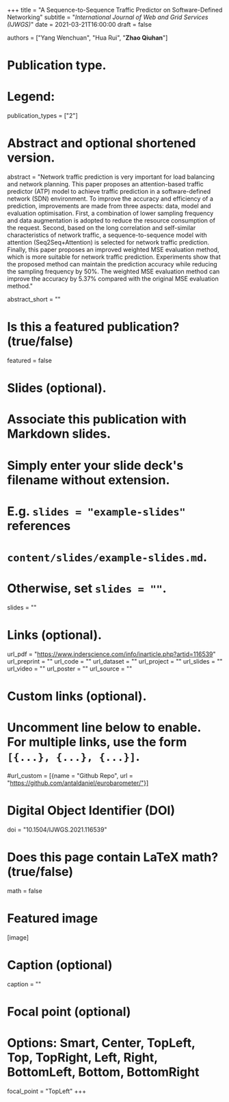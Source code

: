 +++
title = "A Sequence-to-Sequence Traffic Predictor on Software-Defined Networking"
subtitle = "_International Journal of Web and Grid Services (IJWGS)_"
date = 2021-03-21T16:00:00
draft = false

authors = ["Yang Wenchuan", "Hua Rui", "**Zhao Qiuhan**"]

# Publication type.
# Legend:

publication_types = ["2"]

# Abstract and optional shortened version.
abstract = "Network traffic prediction is very important for load balancing and network planning. This paper proposes an attention-based traffic predictor (ATP) model to achieve traffic prediction in a software-defined network (SDN) environment. To improve the accuracy and efficiency of a prediction, improvements are made from three aspects: data, model and evaluation optimisation. First, a combination of lower sampling frequency and data augmentation is adopted to reduce the resource consumption of the request. Second, based on the long correlation and self-similar characteristics of network traffic, a sequence-to-sequence model with attention (Seq2Seq+Attention) is selected for network traffic prediction. Finally, this paper proposes an improved weighted MSE evaluation method, which is more suitable for network traffic prediction. Experiments show that the proposed method can maintain the prediction accuracy while reducing the sampling frequency by 50%. The weighted MSE evaluation method can improve the accuracy by 5.37% compared with the original MSE evaluation method."

abstract_short = ""

# Is this a featured publication? (true/false)
featured = false

# Slides (optional).
#   Associate this publication with Markdown slides.
#   Simply enter your slide deck's filename without extension.
#   E.g. `slides = "example-slides"` references 
#   `content/slides/example-slides.md`.
#   Otherwise, set `slides = ""`.
slides = ""

# Links (optional).
url_pdf = "https://www.inderscience.com/info/inarticle.php?artid=116539"
url_preprint = ""
url_code = ""
url_dataset = ""
url_project = ""
url_slides = ""
url_video = ""
url_poster = ""
url_source = ""

# Custom links (optional).
#   Uncomment line below to enable. For multiple links, use the form `[{...}, {...}, {...}]`.
#url_custom = [{name = "Github Repo", url = "https://github.com/antaldaniel/eurobarometer/"}]

# Digital Object Identifier (DOI)
doi = "10.1504/IJWGS.2021.116539"

# Does this page contain LaTeX math? (true/false)
math = false

# Featured image
[image]
  # Caption (optional)
  caption = ""

  # Focal point (optional)
  # Options: Smart, Center, TopLeft, Top, TopRight, Left, Right, BottomLeft, Bottom, BottomRight
  focal_point = "TopLeft"
+++

